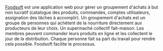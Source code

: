 [Foodsoft](https://foodcoops.github.io/) est une application web pour gérer un groupement d'achats à but non lucratif (catalogue des produits, commandes, comptes utilisateurs, assignation des tâches à accomplir). Un groupement d'achats est un groupe de personnes qui achètent de la nourriture directement aux producteurs de leur choix. Un supermaché collectif fait-maison.
Les membres peuvent commander leurs produits en ligne et les collectent le jour de la distribution.
Chaque personne fait sa part du travail pour rendre cela possible.
Foodsoft facilite le processus.
